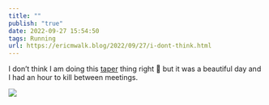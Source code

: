 ```yaml
---
title: ""
publish: "true"
date: 2022-09-27 15:54:50
tags: Running
url: https://ericmwalk.blog/2022/09/27/i-dont-think.html
---
```


I don’t think I am doing this [taper](http://www.strava.com/activities/7876704101) thing right 🫣 but it was a beautiful day and I had an hour to kill between meetings.


![](https://ericmwalk.blog/uploads/2022/57c75044d2.jpg)